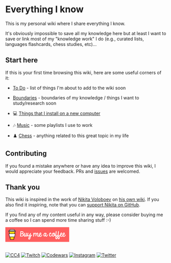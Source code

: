 # Everything I know

This is my personal wiki where I share everything I know.

It's obviously impossible to save all my knowledge here but at least I want to save or link most of my "knowledge work" I do (e.g., curated lists, languages flashcards, chess studies, etc)...

## Start here

If this is your first time browsing this wiki, here are some useful corners of it:

 - [To Do](todo.md) - list of things I'm about to add to the wiki soon
 - [Boundaries](boundaries.md) - boundaries of my knowledge / things I want to study/research soon

 - 💻 [Things that I install on a new computer](install.md)
 - 🎶 [Music](music.md) - some playlists I use to work
 - ♟️ [Chess](chess/README.md) - anything related to this great topic in my life

## Contributing

If you found a mistake anywhere or have any idea to improve this wiki, I would appreciate your feedback.
PRs and [issues](https://github.com/pepellou/knowledge/issues/new) are welcomed.

## Thank you

This wiki is inspired in the work of [Nikita Voloboev](https://github.com/nikitavoloboev) on [his own wiki](https://github.com/nikitavoloboev/knowledge).
If you also find it inspiring, note that you can [support Nikita on GitHub](https://github.com/sponsors/nikitavoloboev).

If you find any of my content useful in any way, please consider buying me a coffee so I can spend more time sharing stuff :-)

<a href="https://www.buymeacoffee.com/pepellou" target="_blank">
    <img src="https://github.com/pepellou/pepellou/raw/master/buy_me_a_coffee.png" alt="Buy Me A Coffee">
</a>

##

[![CC4](https://img.shields.io/badge/license-CC4-0a0a0a.svg?style=flat&colorA=0a0a0a)](https://creativecommons.org/licenses/by/4.0/) [![Twitch](http://bit.ly/twitchofpepe)](https://www.twitch.tv/pepellou) [![Codewars](http://bit.ly/codewarsofpepe)](https://www.codewars.com/users/pepellou) [![Instagram](http://bit.ly/instaofpepe)](https://www.instagram.com/pepellou/) [![Twitter](http://bit.ly/twitterofpepe)](https://twitter.com/pepellou)
